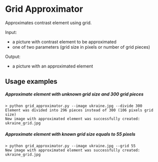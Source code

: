 # Grid Approximator

Approximates contrast element using grid. 

Input:
- a picture with contrast element to be approximated
- one of two parameters (grid size in pixels or number of grid pieces)

Output:
- a picture with an approximated element

## Usage examples
##### Approximate element with unknown grid size and 300 grid pieces
    > python grid_approximator.py --image ukraine.jpg --divide 300
    Element was divided into 296 pieces instead of 300 (106 pixels grid size)
    New image with approximated element was successfully created: ukraine_grid.jpg
##### Approximate element with known grid size equals to 55 pixels
    > python grid_approximator.py --image ukraine.jpg --grid 55
    New image with approximated element was successfully created: ukraine_grid.jpg